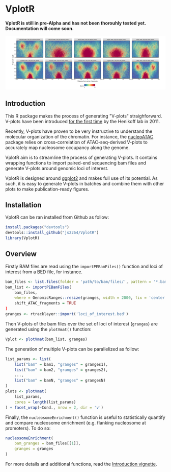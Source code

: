 # VplotR

**VplotR is still in pre-Alpha and has not been thorouhly tested yet.  
Documentation will come soon.**

![VplotR](examples/png/Comparison_tissue-specific-normalized-Vmats.png)

## Introduction

This R package makes the process of generating "V-plots" straighforward. 
V-plots have been introduced 
[for the first time](https://www.ncbi.nlm.nih.gov/pmc/articles/PMC3215028/) 
by the Henikoff lab in 2011.  

Recently, V-plots have proven to be very instructive to understand the molecular 
organization of the chromatin. For instance, the 
[nucleoATAC]((https://genome.cshlp.org/content/early/2015/08/27/gr.192294.115)) 
package relies on cross-correlation of ATAC-seq-derived V-plots to accurately map 
nucleosome occupancy along the genome.

VplotR aim is to streamline the process of generating V-plots. 
It contains wrapping functions to import paired-end sequencing bam files and 
generate V-plots around genomic loci of interest.

VplotR is designed around [ggplot2](https://ggplot2.tidyverse.org/) 
and makes full use of its potential. As such, it is easy to generate V-plots 
in batches and combine them with other plots to make publication-ready figures.

## Installation

VplotR can be ran installed from Github as follow:

```r
install.packages("devtools")
devtools::install_github("js2264/VplotR")
library(VplotR)
```

## Overview

Firstly BAM files are read using the `importPEBamFiles()` function and loci of
interest from a BED file, for instance.

```r
bam_files <- list.files(folder = 'path/to/bam/files/', pattern = '*.bam')
bam_list <- importPEBamFiles(
    bam_files, 
    where = GenomicRanges::resize(granges, width = 2000, fix = 'center')), 
    shift_ATAC_fragments = TRUE
)
granges <- rtracklayer::import('loci_of_interest.bed')
```

Then V-plots of the bam files over the set of loci of interest (`granges`) 
are generated using the `plotVmat()` function:

```r
Vplot <- plotVmat(bam_list, granges)
```

The generation of multiple V-plots can be parallelized as follow:

```r
list_params <- list(
    list("bam" = bam1, "granges" = granges1), 
    list("bam" = bam2, "granges" = granges2), 
    ..., 
    list("bam" = bamN, "granges" = grangesN)
)
plots <- plotVmat(
    list_params, 
    cores = length(list_params)
) + facet_wrap(~Cond., nrow = 2, dir = 'v')
```

Finally, the `nucleosomeEnrichment()` function is useful to statistically quantify 
and compare nucleosome enrichment (e.g. flanking nucleosome at promoters). To do so:

```r
nucleosomeEnrichment(
    bam_granges = bam_files[[1]], 
    granges = granges
)
```

For more details and additional functions, read the 
[Introduction vignette](vignettes/Introduction.md).

